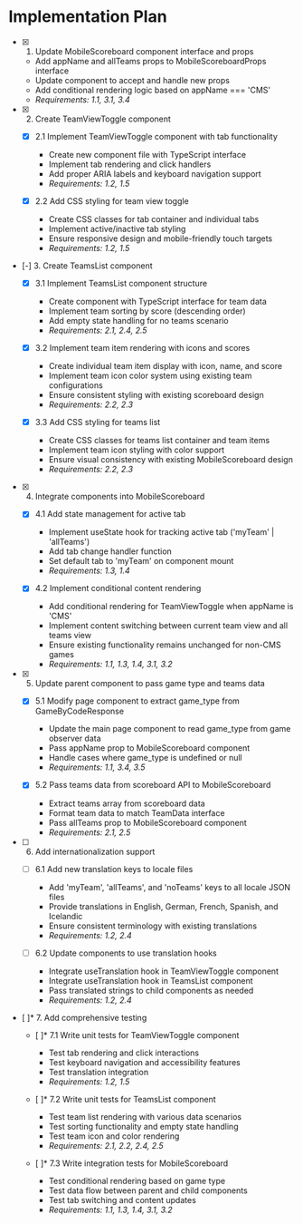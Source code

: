 # Implementation Plan

- [x] 1. Update MobileScoreboard component interface and props
  - Add appName and allTeams props to MobileScoreboardProps interface
  - Update component to accept and handle new props
  - Add conditional rendering logic based on appName === 'CMS'
  - _Requirements: 1.1, 3.1, 3.4_

- [x] 2. Create TeamViewToggle component
  - [x] 2.1 Implement TeamViewToggle component with tab functionality
    - Create new component file with TypeScript interface
    - Implement tab rendering and click handlers
    - Add proper ARIA labels and keyboard navigation support
    - _Requirements: 1.2, 1.5_

  - [x] 2.2 Add CSS styling for team view toggle
    - Create CSS classes for tab container and individual tabs
    - Implement active/inactive tab styling
    - Ensure responsive design and mobile-friendly touch targets
    - _Requirements: 1.2, 1.5_

- [-] 3. Create TeamsList component
  - [x] 3.1 Implement TeamsList component structure
    - Create component with TypeScript interface for team data
    - Implement team sorting by score (descending order)
    - Add empty state handling for no teams scenario
    - _Requirements: 2.1, 2.4, 2.5_

  - [x] 3.2 Implement team item rendering with icons and scores
    - Create individual team item display with icon, name, and score
    - Implement team icon color system using existing team configurations
    - Ensure consistent styling with existing scoreboard design
    - _Requirements: 2.2, 2.3_

  - [x] 3.3 Add CSS styling for teams list
    - Create CSS classes for teams list container and team items
    - Implement team icon styling with color support
    - Ensure visual consistency with existing MobileScoreboard design
    - _Requirements: 2.2, 2.3_

- [x] 4. Integrate components into MobileScoreboard
  - [x] 4.1 Add state management for active tab
    - Implement useState hook for tracking active tab ('myTeam' | 'allTeams')
    - Add tab change handler function
    - Set default tab to 'myTeam' on component mount
    - _Requirements: 1.3, 1.4_

  - [x] 4.2 Implement conditional content rendering
    - Add conditional rendering for TeamViewToggle when appName is 'CMS'
    - Implement content switching between current team view and all teams view
    - Ensure existing functionality remains unchanged for non-CMS games
    - _Requirements: 1.1, 1.3, 1.4, 3.1, 3.2_

- [x] 5. Update parent component to pass game type and teams data
  - [x] 5.1 Modify page component to extract game_type from GameByCodeResponse
    - Update the main page component to read game_type from game observer data
    - Pass appName prop to MobileScoreboard component
    - Handle cases where game_type is undefined or null
    - _Requirements: 1.1, 3.4, 3.5_

  - [x] 5.2 Pass teams data from scoreboard API to MobileScoreboard
    - Extract teams array from scoreboard data
    - Format team data to match TeamData interface
    - Pass allTeams prop to MobileScoreboard component
    - _Requirements: 2.1, 2.5_

- [ ] 6. Add internationalization support
  - [ ] 6.1 Add new translation keys to locale files
    - Add 'myTeam', 'allTeams', and 'noTeams' keys to all locale JSON files
    - Provide translations in English, German, French, Spanish, and Icelandic
    - Ensure consistent terminology with existing translations
    - _Requirements: 1.2, 2.4_

  - [ ] 6.2 Update components to use translation hooks
    - Integrate useTranslation hook in TeamViewToggle component
    - Integrate useTranslation hook in TeamsList component
    - Pass translated strings to child components as needed
    - _Requirements: 1.2, 2.4_

- [ ]\* 7. Add comprehensive testing
  - [ ]\* 7.1 Write unit tests for TeamViewToggle component
    - Test tab rendering and click interactions
    - Test keyboard navigation and accessibility features
    - Test translation integration
    - _Requirements: 1.2, 1.5_

  - [ ]\* 7.2 Write unit tests for TeamsList component
    - Test team list rendering with various data scenarios
    - Test sorting functionality and empty state handling
    - Test team icon and color rendering
    - _Requirements: 2.1, 2.2, 2.4, 2.5_

  - [ ]\* 7.3 Write integration tests for MobileScoreboard
    - Test conditional rendering based on game type
    - Test data flow between parent and child components
    - Test tab switching and content updates
    - _Requirements: 1.1, 1.3, 1.4, 3.1, 3.2_
